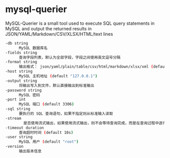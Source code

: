 # mysql-querier

MySQL-Querier is a small tool used to execute SQL query statements in MySQL and output the returned results in JSON/YAML/Markdown/CSV/XLSX/HTML/text lines

```bash
-db string
      MySQL 数据库名
-fields string
      查询字段列表，默认为全部字段，字段之间使用英文逗号分隔
-format string
      输出格式： json/yaml/plain/table/csv/html/markdown/xlsx/xml (default "table")
-host string
      MySQL 主机地址 (default "127.0.0.1")
-output string
      将输出写入到文件，默认直接输出到标准输出
-password string
      MySQL 密码
-port int
      MySQL 端口 (default 3306)
-sql string
      要执行的 SQL 查询语句，如果不指定则从标准输入读取
-stream
    	是否使用流式输出，如果使用流式输出，则不会等待查询完成，而是在查询过程中逐行输出，输出格式 format 只支持 csv/json/plain
-timeout duration
      查询超时时间 (default 10s)
-user string
      MySQL 用户 (default "root")
-version
      输出版本信息
```
